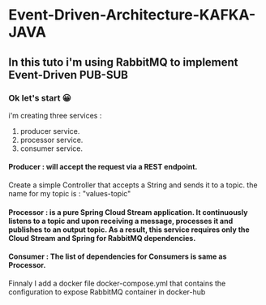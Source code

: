 # Event-Driven-Architecture-KAFKA-JAVA
## In this tuto i'm using RabbitMQ to implement Event-Driven PUB-SUB
  ### Ok let's start :grinning:

i'm creating three services :<br />

 1. producer service.
 2. processor service.
 3. consumer service.

#### Producer : will accept the request via a REST endpoint.
Create a simple Controller that accepts a String and sends it to a topic.
the name for my topic is : "values-topic"

#### Processor : is a pure Spring Cloud Stream application. It continuously listens to a topic and upon receiving a message, processes it and publishes to an output topic. As a result, this service requires only the Cloud Stream and Spring for RabbitMQ dependencies.

#### Consumer : The list of dependencies for Consumers is same as Processor.

Finnaly I add a docker file docker-compose.yml that contains the configuration to expose RabbitMQ container in docker-hub